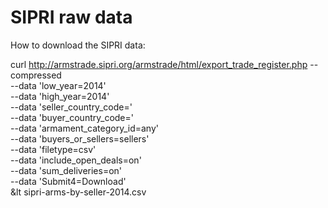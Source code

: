# SIPRI raw data


How to download the SIPRI data:

curl http://armstrade.sipri.org/armstrade/html/export_trade_register.php --compressed \
    --data 'low_year=2014' \
    --data 'high_year=2014' \
    --data 'seller_country_code=' \
    --data 'buyer_country_code=' \
    --data 'armament_category_id=any' \
    --data 'buyers_or_sellers=sellers' \
    --data 'filetype=csv' \
    --data 'include_open_deals=on' \
    --data 'sum_deliveries=on' \
    --data 'Submit4=Download' \
&lt sipri-arms-by-seller-2014.csv

